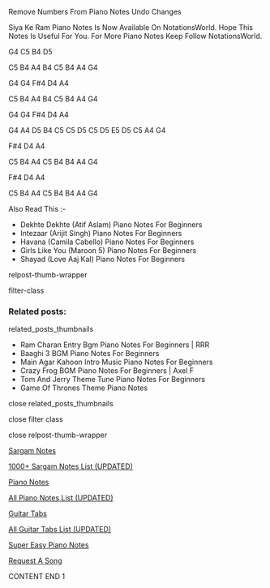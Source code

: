 
Remove Numbers From Piano Notes
Undo Changes

Siya Ke Ram Piano Notes Is Now Available On NotationsWorld. Hope This Notes Is Useful For You. For More Piano Notes Keep Follow NotationsWorld.

G4 C5 B4 D5

C5 B4 A4 B4 C5 B4 A4 G4

G4 G4 F#4 D4 A4

C5 B4 A4 B4 C5 B4 A4 G4

G4 G4 F#4 D4 A4

G4 A4 D5 B4 C5 C5 D5 C5 D5 E5 D5 C5 A4 G4

F#4 D4 A4

C5 B4 A4 C5 B4 B4 A4 G4

F#4 D4 A4

C5 B4 A4 C5 B4 B4 A4 G4

Also Read This :-

* Dekhte Dekhte (Atif Aslam) Piano Notes For Beginners
* Intezaar (Arijit Singh) Piano Notes For Beginners
* Havana (Camila Cabello) Piano Notes For Beginners
* Girls Like You (Maroon 5) Piano Notes For Beginners
* Shayad (Love Aaj Kal) Piano Notes For Beginners

relpost-thumb-wrapper

filter-class

### Related posts:

related_posts_thumbnails

* Ram Charan Entry Bgm Piano Notes For Beginners | RRR
* Baaghi 3 BGM Piano Notes For Beginners
* Main Agar Kahoon Intro Music Piano Notes For Beginners
* Crazy Frog BGM Piano Notes For Beginners | Axel F
* Tom And Jerry Theme Tune Piano Notes For Beginners
* Game Of Thrones Theme Piano Notes

close related_posts_thumbnails

close filter class

close relpost-thumb-wrapper

[Sargam Notes](https://www.notationsworld.com/sargam-notes.html)

[1000+ Sargam Notes List (UPDATED)](https://www.notationsworld.com/all-songs-list-sargam-notes.html)

[Piano Notes](https://www.notationsworld.com/piano-notes.html)

[All Piano Notes List (UPDATED)](https://www.notationsworld.com/all-songs-list-piano-notes.html)

[Guitar Tabs](https://www.notationsworld.com/guitar-tabs.html)

[All Guitar Tabs List (UPDATED)](https://www.notationsworld.com/all-songs-list-guitar-tabs.html)

[Super Easy Piano Notes](https://studywall.in/)

[Request A Song](https://www.notationsworld.com/request-a-song.html)

CONTENT END 1

